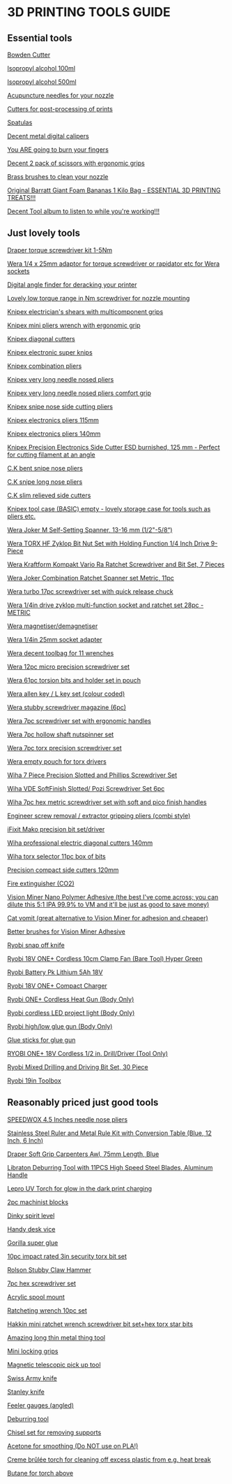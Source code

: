# 3D PRINTING TOOLS GUIDE

## Essential tools

<a href="https://www.amazon.co.uk/gp/product/B015HA1NNA/?&_encoding=UTF8&tag=oernster-21&linkCode=ur2&linkId=51a86bed557d84cb6cef406055638f7b&camp=1634&creative=6738">Bowden Cutter<a>

<a href="https://www.amazon.co.uk/gp/product/B092TBHDL3/?&_encoding=UTF8&tag=oernster-21&linkCode=ur2&linkId=e10cc15a416761533995046f815537ef&camp=1634&creative=6738">Isopropyl alcohol 100ml</a>

<a href="https://www.amazon.co.uk/gp/product/B0924X4G9K/?&_encoding=UTF8&tag=oernster-21&linkCode=ur2&linkId=09090fc287b011369fb7a69116c5f39f&camp=1634&creative=6738">Isopropyl alcohol 500ml</a>

<a href="https://www.amazon.com/Hestya-Printer-Nozzle-Cleaning-Stainless/dp/B078HXTLX8/">Acupuncture needles for your nozzle</a>

<a href="https://www.amazon.co.uk/gp/product/B09S5VF7PC/?&_encoding=UTF8&tag=oernster-21&linkCode=ur2&linkId=24ce2cf69240f291f162a8d098e184c2&camp=1634&creative=6738">Cutters for post-processing of prints</a>

<a href="https://www.amazon.co.uk/gp/product/B075SLTY8B/?&_encoding=UTF8&tag=oernster-21&linkCode=ur2&linkId=e5d4fb2135400e505e6e4984db79cfb9&camp=1634&creative=6738">Spatulas</a>

<a href="https://www.amazon.co.uk/gp/product/B085ZGTR2P/?&_encoding=UTF8&tag=oernster-21&linkCode=ur2&linkId=48ab001e1f0eb864173c6dd670b0bc6d&camp=1634&creative=6738">Decent metal digital calipers</a>

<a href="https://www.amazon.co.uk/gp/product/B071QXB1BC/?&_encoding=UTF8&tag=oernster-21&linkCode=ur2&linkId=2e833237d8683ab460ee9b78e87a2b7d&camp=1634&creative=6738">You ARE going to burn your fingers</a>

<a href="https://www.amazon.co.uk/gp/product/B07H4LTQ1D/?&_encoding=UTF8&tag=oernster-21&linkCode=ur2&linkId=d97f76b84cfd4f60291ff2345a8262bc&camp=1634&creative=6738">Decent 2 pack of scissors with ergonomic grips</a>

<a href="https://www.amazon.co.uk/gp/product/B08D9QH3X3/?&_encoding=UTF8&tag=oernster-21&linkCode=ur2&linkId=52444864091dcc963c1f6e2be7726262&camp=1634&creative=6738">Brass brushes to clean your nozzle</a>

<a href="https://amzn.to/3MYJopO">Original Barratt Giant Foam Bananas 1 Kilo Bag - ESSENTIAL 3D PRINTING TREATS!!!</a>

<a href="https://www.amazon.co.uk/gp/product/B07ZW9PY6B/">Decent Tool album to listen to while you're working!!!</a>
  
## Just lovely tools

<a href="https://www.amazon.co.uk/gp/product/B0108AETW6/">Draper torque screwdriver kit 1-5Nm</a>

<a href="https://www.amazon.co.uk/gp/product/B06XW33DSN/">Wera 1/4 x 25mm adaptor for torque screwdriver or rapidator etc for Wera sockets</a>

<a href="https://www.amazon.co.uk/dp/B003NKALBC">Digital angle finder for deracking your printer</a>

<a href="https://www.amazon.co.uk/dp/B003AI9US2">Lovely low torque range in Nm screwdriver for nozzle mounting</a>

<a href="https://www.amazon.co.uk/gp/product/B07BMQ9BP5/">Knipex electrician's shears with multicomponent grips</a>

<a href="https://www.amazon.co.uk/gp/product/B005EXOK0Y/?&_encoding=UTF8&tag=oernster-21&linkCode=ur2&linkId=a1b56f1bab0036b868be7850ed2b3d47&camp=1634&creative=6738">Knipex mini pliers wrench with ergonomic grip</a>

<a href="https://www.amazon.co.uk/gp/product/B0001D8PE4/?&_encoding=UTF8&tag=oernster-21&linkCode=ur2&linkId=b3a0bd27a51e973289df214bb64f7dd0&camp=1634&creative=6738">Knipex diagonal cutters</a>

<a href="https://www.amazon.co.uk/gp/product/B0001P0CI4/?&_encoding=UTF8&tag=oernster-21&linkCode=ur2&linkId=f7392ca7f8752ffcec3e100113c4efd3&camp=1634&creative=6738">Knipex electronic super knips</a>

<a href="https://www.amazon.co.uk/gp/product/B0001D9J2G/?&_encoding=UTF8&tag=oernster-21&linkCode=ur2&linkId=192bc8c3ba7b6fa4d5eed2889c2168c5&camp=1634&creative=6738">Knipex combination pliers</a>

<a href="https://www.amazon.co.uk/gp/product/B002UU3R7Q?&_encoding=UTF8&tag=oernster-21&linkCode=ur2&linkId=6eba1029c5f05cf85c200b9e1f0cbf03&camp=1634&creative=6738">Knipex very long needle nosed pliers</a>

<a href="https://www.primetools.co.uk/product/knipex-31-15-160-flat-nose-pliers-needle-nose-pliers-multi-component-grips-chrome-plated-160mm/">Knipex very long needle nosed pliers comfort grip</a>

<a href="https://www.amazon.co.uk/dp/B00182TGFO?&_encoding=UTF8&tag=oernster-21&linkCode=ur2&linkId=47d6edcbddb84ac9ee6d11452220e617&camp=1634&creative=6738">Knipex snipe nose side cutting pliers</a>

<a href="https://www.amazon.co.uk/gp/product/B0001P0C1G/?&_encoding=UTF8&tag=oernster-21&linkCode=ur2&linkId=ed1b692c1f47ca8e5ea71679d6c4ce9f&camp=1634&creative=6738">Knipex electronics pliers 115mm</a>

<a href="https://www.amazon.co.uk/gp/product/B003RWS9I8/?&_encoding=UTF8&tag=oernster-21&linkCode=ur2&linkId=5106e94f95c0bc4df9eae6d72ef6d973&camp=1634&creative=6738">Knipex electronics pliers 140mm</a>

<a href="https://amzn.to/3K4RMDv">Knipex Precision Electronics Side Cutter ESD burnished, 125 mm - Perfect for cutting filament at an angle</a>

<a href="https://www.amazon.co.uk/gp/product/B00W1MKTGU/?&_encoding=UTF8&tag=oernster-21&linkCode=ur2&linkId=16b43828c134fe398ad021725083dd09&camp=1634&creative=6738">C.K bent snipe nose pliers</a>

<a href="https://www.amazon.co.uk/gp/product/B00W1OEBWG/?&_encoding=UTF8&tag=oernster-21&linkCode=ur2&linkId=9d3db4fbff110e73fc110a5a0f7d8208&camp=1634&creative=6738">C.K snipe long nose pliers</a>

<a href="https://www.amazon.co.uk/gp/product/B00W1MLOGY/?&_encoding=UTF8&tag=oernster-21&linkCode=ur2&linkId=10c6e362528c6bc18b7becef6000bb90&camp=1634&creative=6738">C.K slim relieved side cutters</a>

<a href="https://www.amazon.co.uk/gp/product/B000R2C9EG/">Knipex tool case (BASIC) empty - lovely storage case for tools such as pliers etc.</a>

<a href="https://amzn.to/3EuOMgG">Wera Joker M Self-Setting Spanner, 13-16 mm (1/2"-5/8“)</a>

<a href="https://amzn.to/42wwo0q">Wera TORX HF Zyklop Bit Nut Set with Holding Function 1/4 Inch Drive 9-Piece</a>
  
<a href="https://amzn.to/464iV34">Wera Kraftform Kompakt Vario Ra Ratchet Screwdriver and Bit Set, 7 Pieces</a>

<a href="https://amzn.to/3QEalm6">Wera Joker Combination Ratchet Spanner set Metric, 11pc</a>

<a href="https://www.amazon.co.uk/gp/product/B085CS7WDT/?&_encoding=UTF8&tag=oernster-21&linkCode=ur2&linkId=d2af585ec8fd083c347f4a00aabdcfd9&camp=1634&creative=6738">Wera turbo 17pc screwdriver set with quick release chuck</a>

<a href="https://www.amazon.co.uk/gp/product/B00IMF1CDO/">Wera 1/4in drive zyklop multi-function socket and ratchet set 28pc - METRIC</a>

<a href="https://www.amazon.co.uk/gp/product/B09TL2LSCL/?&_encoding=UTF8&tag=oernster-21&linkCode=ur2&linkId=d358c2be22b5ebf5879bf656fd9c6985&camp=1634&creative=6738">Wera magnetiser/demagnetiser</a>

<a href="https://www.amazon.co.uk/gp/product/B06XW33DSN/?&_encoding=UTF8&tag=oernster-21&linkCode=ur2&linkId=41e29b82a1c5d538cefcd86762e37bcf&camp=1634&creative=6738">Wera 1/4in 25mm socket adapter</a>

<a href="https://www.amazon.co.uk/gp/product/B00OHOXF0M/?&_encoding=UTF8&tag=oernster-21&linkCode=ur2&linkId=8241248d7457bdf0f64b429b85438c67&camp=1634&creative=6738">Wera decent toolbag for 11 wrenches</a>

<a href="https://www.amazon.co.uk/gp/product/B009ODV0PI/?&_encoding=UTF8&tag=oernster-21&linkCode=ur2&linkId=e8ac651a510ea9a1d52ee5dbe4ebc4a7&camp=1634&creative=6738">Wera 12pc micro precision screwdriver set</a>

<a href="https://www.amazon.co.uk/gp/product/B01BSOMS38/?&_encoding=UTF8&tag=oernster-21&linkCode=ur2&linkId=39805c01ac81b47452772c49a29428b7&camp=1634&creative=6738">Wera 61pc torsion bits and holder set in pouch</a>

<a href="https://www.amazon.co.uk/gp/product/B009ODV0OE/?&_encoding=UTF8&tag=oernster-21&linkCode=ur2&linkId=7edd5d697f253dda0d5bb13b474a1588&camp=1634&creative=6738">Wera allen key / L key set (colour coded)</a>

<a href="https://www.amazon.co.uk/dp/B08XTP1LR6/?&_encoding=UTF8&tag=oernster-21&linkCode=ur2&linkId=98409778282569e3754dc39924f5bfe8&camp=1634&creative=6738">Wera stubby screwdriver magazine (6pc)</a>

<a href="https://www.amazon.co.uk/gp/product/B08H242SJP/?&_encoding=UTF8&tag=oernster-21&linkCode=ur2&linkId=35105f03929cabe886e02249241a709a&camp=1634&creative=6738">Wera 7pc screwdriver set with ergonomic handles</a>

<a href="https://www.amazon.co.uk/gp/product/B00154Y0MY/?&_encoding=UTF8&tag=oernster-21&linkCode=ur2&linkId=4daeabfbea4c7dbc1efd3aa76d3d033e&camp=1634&creative=6738">Wera 7pc hollow shaft nutspinner set</a>

<a href="https://www.amazon.co.uk/gp/product/B007ICV4FS/?&_encoding=UTF8&tag=oernster-21&linkCode=ur2&linkId=a61ff1e467a900577096764f9e9bbe4a&camp=1634&creative=6738">Wera 7pc torx precision screwdriver set</a>

<a href="https://www.amazon.co.uk/gp/product/B0155KZV5S/?&_encoding=UTF8&tag=oernster-21&linkCode=ur2&linkId=26d937b53d958f9db15cdba58d181525&camp=1634&creative=6738">Wera empty pouch for torx drivers</a>

<a href="https://amzn.to/44c6WP4">Wiha 7 Piece Precision Slotted and Phillips Screwdriver Set</a>

<a href="https://amzn.to/42WoFc8">Wiha VDE SoftFinish Slotted/ Pozi Screwdriver Set 6pc</a>

<a href="https://www.amazon.co.uk/gp/product/B000T9W1GI/?&_encoding=UTF8&tag=oernster-21&linkCode=ur2&linkId=ba5aa628fd2723d555bae9ef86d52856&camp=1634&creative=6738">Wiha 7pc hex metric screwdriver set with soft and pico finish handles</a>

<a href="https://www.amazon.co.uk/dp/B002L6HJAA/?&_encoding=UTF8&tag=oernster-21&linkCode=ur2&linkId=ad0fec0664f1b1a8cea9ccf03a0fde95&camp=1634&creative=6738">Engineer screw removal / extractor gripping pliers (combi style)</a>

<a href="https://www.amazon.co.uk/gp/product/B0189YWOIO/?&_encoding=UTF8&tag=oernster-21&linkCode=ur2&linkId=2e6b95d7a015acd04376c6dfd355be98&camp=1634&creative=6738">iFixit Mako precision bit set/driver</a>

<a href="https://www.amazon.co.uk/gp/product/B07RMWXF4M/?&_encoding=UTF8&tag=oernster-21&linkCode=ur2&linkId=cc12455f93b166041230988fb0c32132&camp=1634&creative=6738">Wiha professional electric diagonal cutters 140mm</a>

<a href="https://www.amazon.co.uk/dp/B001US4RMI/?&_encoding=UTF8&tag=oernster-21&linkCode=ur2&linkId=ba30841642233ba65bd6ac67c1887e48&camp=1634&creative=6738">Wiha torx selector 11pc box of bits</a>

<a href="https://www.amazon.co.uk/gp/product/B000TGJSWG/?&_encoding=UTF8&tag=oernster-21&linkCode=ur2&linkId=7fa35918cb01a3156fb69962c2d86f29&camp=1634&creative=6738">Precision compact side cutters 120mm</a>

<a href="https://www.amazon.co.uk/gp/product/B00NPWP6GI/?&_encoding=UTF8&tag=oernster-21&linkCode=ur2&linkId=302591d51e650a4c327e71ce63a95f36&camp=1634&creative=6738">Fire extinguisher (CO2)</a>

<a href="https://visionminer.com/products/nano-polymer-adhesive">Vision Miner Nano Polymer Adhesive (the best I've come across; you can dilute this 5:1 IPA 99.9% to VM and it'll be just as good to save money)</a>

<a href="https://www.printyplease.uk/Accessories/CV120">Cat vomit (great alternative to Vision Miner for adhesion and cheaper)</a>

<a href="https://www.amazon.co.uk/gp/product/B0052UN1JA/?&_encoding=UTF8&tag=oernster-21&linkCode=ur2&linkId=72b0e681f47ddf21428bf7ae9ef72f07&camp=1634&creative=6738">Better brushes for Vision Miner Adhesive</a>

<a href="https://amzn.to/3pm9RpF">Ryobi snap off knife</a>

<a href="https://amzn.to/3Xk5Y15">Ryobi 18V ONE+ Cordless 10cm Clamp Fan (Bare Tool) Hyper Green</a>

<a href="https://www.amazon.co.uk/gp/product/B0117BTDT4/?&_encoding=UTF8&tag=oernster-21&linkCode=ur2&linkId=dbad5f930845c38319838f818003bce7&camp=1634&creative=6738">Ryobi Battery Pk Lithium 5Ah 18V</a>

<a href="https://www.amazon.co.uk/gp/product/B07124RR3T/?&_encoding=UTF8&tag=oernster-21&linkCode=ur2&linkId=d254ea2e89861dd63a953ca1177e73e4&camp=1634&creative=6738">Ryobi 18V ONE+ Compact Charger</a>

<a href="https://www.amazon.co.uk/gp/product/B07NQPLV5G/?&_encoding=UTF8&tag=oernster-21&linkCode=ur2&linkId=1d15ff03b6a970c3ecdc59a538520e61&camp=1634&creative=6738">Ryobi ONE+ Cordless Heat Gun (Body Only)</a>

<a href="https://www.amazon.co.uk/gp/product/B07QGRC18G/?&_encoding=UTF8&tag=oernster-21&linkCode=ur2&linkId=87198faf56ea5477ccb8a31e245bd015&camp=1634&creative=6738">Ryobi cordless LED project light (Body Only)</a>

<a href="https://www.amazon.co.uk/gp/product/B08YKCSHR4/?&_encoding=UTF8&tag=oernster-21&linkCode=ur2&linkId=85cf87eb1e9d09710b64549234d6bef9&camp=1634&creative=6738">Ryobi high/low glue gun (Body Only)</a>

<a href="https://www.amazon.co.uk/gp/product/B075K76SHF/?&_encoding=UTF8&tag=oernster-21&linkCode=ur2&linkId=ff464f3db3c3319f97d354bc06b6761c&camp=1634&creative=6738">Glue sticks for glue gun</a>

<a href="https://amzn.to/3WSFSSx">RYOBI ONE+ 18V Cordless 1/2 in. Drill/Driver (Tool Only)</a>

<a href="https://amzn.to/43MWmxP">Ryobi Mixed Drilling and Driving Bit Set, 30 Piece</a>

<a href="https://amzn.to/3rzQk5T">Ryobi 19in Toolbox</a>
  
## Reasonably priced just good tools

<a href="https://www.amazon.co.uk/dp/B0BSL4CQL5">SPEEDWOX 4.5 Inches needle nose pliers</a>

<a href="https://www.amazon.co.uk/dp/B0888HD7YZ">Stainless Steel Ruler and Metal Rule Kit with Conversion Table (Blue, 12 Inch, 6 Inch)</a>

<a href="https://www.amazon.co.uk/dp/B0108A492G">Draper Soft Grip Carpenters Awl, 75mm Length, Blue</a>

<a href="https://amzn.to/3CLbS1Q">Libraton Deburring Tool with 11PCS High Speed Steel Blades, Aluminum Handle</a>

<a href="https://amzn.to/43ZZve7">Lepro UV Torch for glow in the dark print charging</a>

<a href="https://www.amazon.co.uk/gp/product/B07NY218RY/?&_encoding=UTF8&tag=oernster-21&linkCode=ur2&linkId=df28d09cb694edd154743198867e46a6&camp=1634&creative=6738">2pc machinist blocks</a>

<a href="https://www.amazon.co.uk/gp/product/B003UAT6KW/?&_encoding=UTF8&tag=oernster-21&linkCode=ur2&linkId=e2ac8cb136a6326b823f11189661cf5b&camp=1634&creative=6738">Dinky spirit level</a>

<a href="https://www.amazon.co.uk/dp/B001O51JCS/?&_encoding=UTF8&tag=oernster-21&linkCode=ur2&linkId=8c603f99805885f41ed63e5915ebc12e&camp=1634&creative=6738">Handy desk vice</a>

<a href="https://www.amazon.co.uk/dp/B003CT4XT0/?&_encoding=UTF8&tag=oernster-21&linkCode=ur2&linkId=e5f885478d544a54c362083e400e353b&camp=1634&creative=6738">Gorilla super glue</a>

<a href="https://www.amazon.co.uk/gp/product/B086K2DDS8/?&_encoding=UTF8&tag=oernster-21&linkCode=ur2&linkId=4f16e9dc27d2363899dbb9b1e7e3dbef&camp=1634&creative=6738">10pc impact rated 3in security torx bit set</a>

<a href="https://www.amazon.co.uk/gp/product/B00JITHXRM/?&_encoding=UTF8&tag=oernster-21&linkCode=ur2&linkId=2ac508df8827da5cbfb076a422e26d71&camp=1634&creative=6738">Rolson Stubby Claw Hammer</a>

<a href="https://www.amazon.co.uk/gp/product/B0854KM5PB/?&_encoding=UTF8&tag=oernster-21&linkCode=ur2&linkId=5e4e4255dfb7030142894bb3562e95d2&camp=1634&creative=6738">7pc hex screwdriver set</a>

<a href="https://www.amazon.co.uk/gp/product/B07872RX7G?&_encoding=UTF8&tag=oernster-21&linkCode=ur2&linkId=5796e6c686e2cf3fcbceac332588c25f&camp=1634&creative=6738">Acrylic spool mount</a>

<a href="https://www.amazon.co.uk/gp/product/B07W7TPJ3X/?&_encoding=UTF8&tag=oernster-21&linkCode=ur2&linkId=23afafbe19df9b3f5b117cc20d216a6c&camp=1634&creative=6738">Ratcheting wrench 10pc set</a>

<a href="https://www.amazon.co.uk/gp/product/B073WWCW4W/?&_encoding=UTF8&tag=oernster-21&linkCode=ur2&linkId=8b1b6d6f4a82ce4f19b4d61d3a213fd6&camp=1634&creative=6738">Hakkin mini ratchet wrench screwdriver bit set+hex torx star bits</a>

<a href="https://noclogger.com/products/noclogger-the-must-have-3d-printing-tool">Amazing long thin metal thing tool</a>

<a href="https://www.amazon.co.uk/gp/product/B074XF9HL3/?&_encoding=UTF8&tag=oernster-21&linkCode=ur2&linkId=b2039a69a0b8224d86864d387769dfac&camp=1634&creative=6738">Mini locking grips</a>

<a href="https://www.amazon.co.uk/gp/product/B001I78SK8/?&_encoding=UTF8&tag=oernster-21&linkCode=ur2&linkId=d2b2315cb704811842350d62261baf7a&camp=1634&creative=6738">Magnetic telescopic pick up tool</a>

<a href="https://www.amazon.co.uk/gp/product/B0001GS19K/?&_encoding=UTF8&tag=oernster-21&linkCode=ur2&linkId=fe3af98ec777c9c36a80e069157500c3&camp=1634&creative=6738">Swiss Army knife</a>

<a href="https://www.amazon.co.uk/gp/product/B000X2CYN6/?&_encoding=UTF8&tag=oernster-21&linkCode=ur2&linkId=b8e224b9e07fff252656eb338580980d&camp=1634&creative=6738">Stanley knife</a>

<a href="https://www.amazon.co.uk/gp/product/B07K8KQH47/?&_encoding=UTF8&tag=oernster-21&linkCode=ur2&linkId=766f42749f98f2666a42b99eeff3b332&camp=1634&creative=6738">Feeler gauges (angled)</a>

<a href="https://www.amazon.co.uk/gp/product/B07RHZ7T5C/?&_encoding=UTF8&tag=oernster-21&linkCode=ur2&linkId=3eeff279f830a9b7ea584c2224d4aeed&camp=1634&creative=6738">Deburring tool</a>

<a href="https://www.amazon.co.uk/gp/product/B07353DB6L/?&_encoding=UTF8&tag=oernster-21&linkCode=ur2&linkId=e2fc796b4d67b798183f987b11196426&camp=1634&creative=6738">Chisel set for removing supports</a>

<a href="https://www.amazon.co.uk/gp/product/B087M84WR7/?&_encoding=UTF8&tag=oernster-21&linkCode=ur2&linkId=cc3287b58610ab2dab635974d5c1a32e&camp=1634&creative=6738">Acetone for smoothing (Do NOT use on PLA!)</a>

<a href="https://www.amazon.co.uk/gp/product/B07L8YPYQK/?&_encoding=UTF8&tag=oernster-21&linkCode=ur2&linkId=40147629154436cff23e3c99771e429a&camp=1634&creative=6738">Creme brûlée torch for cleaning off excess plastic from e.g. heat break</a>

<a href="https://www.amazon.co.uk/gp/product/B00CX3L8IA/?&_encoding=UTF8&tag=oernster-21&linkCode=ur2&linkId=025336c8d920bf194feda74e760ebbbf&camp=1634&creative=6738">Butane for torch above</a>
